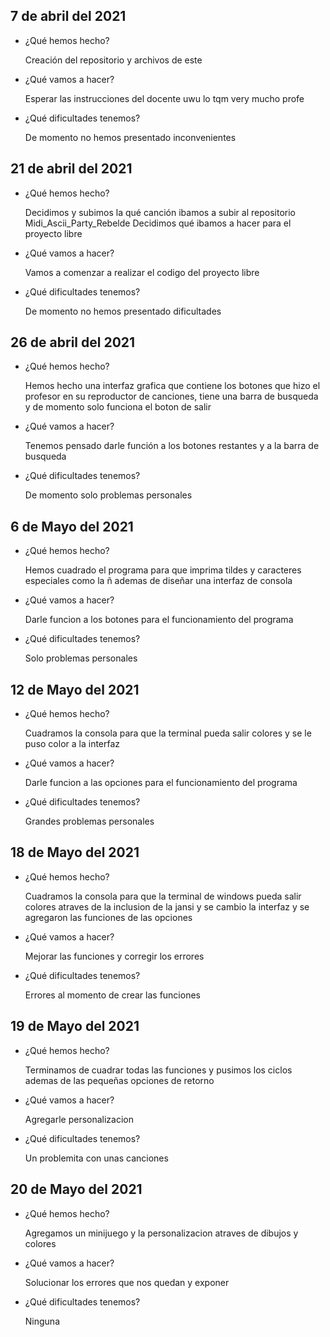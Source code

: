 ## 7 de abril del 2021

- ¿Qué hemos hecho?
  
   Creación del repositorio y archivos de este 
   
- ¿Qué vamos a hacer?

   Esperar las instrucciones del docente uwu lo tqm very mucho profe
   
- ¿Qué dificultades tenemos?

   De momento no hemos presentado inconvenientes
   
## 21 de abril del 2021 

- ¿Qué hemos hecho?
   
   Decidimos y subimos la qué canción ibamos a subir al repositorio Midi_Ascii_Party_Rebelde
   Decidimos qué ibamos a hacer para el proyecto libre
   
- ¿Qué vamos a hacer?

   Vamos a comenzar a realizar el codigo del proyecto libre 
   
- ¿Qué dificultades tenemos?
   
   De momento no hemos presentado dificultades
   
## 26 de abril del 2021 

- ¿Qué hemos hecho?

   Hemos hecho una interfaz grafica que contiene los botones que hizo el profesor en su reproductor 
   de canciones, tiene una barra de busqueda y de momento solo funciona el boton de salir 
   
- ¿Qué vamos a hacer?

   Tenemos pensado darle función a los botones restantes y a la barra de busqueda
   
- ¿Qué dificultades tenemos?

   De momento solo problemas personales
   
## 6 de Mayo del 2021 

- ¿Qué hemos hecho?

   Hemos cuadrado el programa para que imprima tildes y caracteres especiales como la ñ ademas 
   de diseñar una interfaz de consola
   
- ¿Qué vamos a hacer?

   Darle funcion a los botones para el funcionamiento del programa
   
- ¿Qué dificultades tenemos?

   Solo problemas personales

## 12 de Mayo del 2021 

- ¿Qué hemos hecho?

   Cuadramos la consola para que la terminal pueda salir colores y se le puso color a la interfaz
   
- ¿Qué vamos a hacer?

   Darle funcion a las opciones para el funcionamiento del programa
   
- ¿Qué dificultades tenemos?

   Grandes problemas personales

## 18 de Mayo del 2021 

- ¿Qué hemos hecho?

   Cuadramos la consola para que la terminal de windows pueda salir colores atraves de la inclusion de
   la jansi y se cambio la interfaz y se agregaron las funciones de las opciones
   
- ¿Qué vamos a hacer?

   Mejorar las funciones y corregir los errores
   
- ¿Qué dificultades tenemos?

  Errores al momento de crear las funciones
  
## 19 de Mayo del 2021 

- ¿Qué hemos hecho?

   Terminamos de cuadrar todas las funciones y pusimos los ciclos ademas de las pequeñas opciones de retorno
   
- ¿Qué vamos a hacer?

   Agregarle personalizacion
   
- ¿Qué dificultades tenemos?

   Un problemita con unas canciones
   
 ## 20 de Mayo del 2021 

- ¿Qué hemos hecho?

   Agregamos un minijuego y la personalizacion atraves de dibujos y colores
   
- ¿Qué vamos a hacer?

   Solucionar los errores que nos quedan y exponer
   
- ¿Qué dificultades tenemos?

   Ninguna

